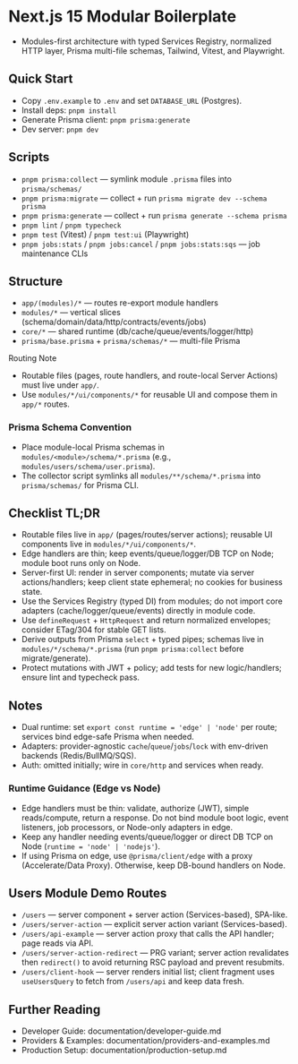 # Next.js 15 Modular Boilerplate

- Modules-first architecture with typed Services Registry, normalized HTTP layer, Prisma multi-file schemas, Tailwind, Vitest, and Playwright.

## Quick Start

- Copy `.env.example` to `.env` and set `DATABASE_URL` (Postgres).
- Install deps: `pnpm install`
- Generate Prisma client: `pnpm prisma:generate`
- Dev server: `pnpm dev`

## Scripts

- `pnpm prisma:collect` — symlink module `.prisma` files into `prisma/schemas/`
- `pnpm prisma:migrate` — collect + run `prisma migrate dev --schema prisma`
- `pnpm prisma:generate` — collect + run `prisma generate --schema prisma`
- `pnpm lint` / `pnpm typecheck`
- `pnpm test` (Vitest) / `pnpm test:ui` (Playwright)
- `pnpm jobs:stats` / `pnpm jobs:cancel` / `pnpm jobs:stats:sqs` — job maintenance CLIs

## Structure

- `app/(modules)/*` — routes re-export module handlers
- `modules/*` — vertical slices (schema/domain/data/http/contracts/events/jobs)
- `core/*` — shared runtime (db/cache/queue/events/logger/http)
- `prisma/base.prisma` + `prisma/schemas/*` — multi-file Prisma

Routing Note

- Routable files (pages, route handlers, and route-local Server Actions) must live under `app/`.
- Use `modules/*/ui/components/*` for reusable UI and compose them in `app/*` routes.

### Prisma Schema Convention

- Place module-local Prisma schemas in `modules/<module>/schema/*.prisma` (e.g., `modules/users/schema/user.prisma`).
- The collector script symlinks all `modules/**/schema/*.prisma` into `prisma/schemas/` for Prisma CLI.

## Checklist TL;DR

- Routable files live in `app/` (pages/routes/server actions); reusable UI components live in `modules/*/ui/components/*`.
- Edge handlers are thin; keep events/queue/logger/DB TCP on Node; module boot runs only on Node.
- Server-first UI: render in server components; mutate via server actions/handlers; keep client state ephemeral; no cookies for business state.
- Use the Services Registry (typed DI) from modules; do not import core adapters (cache/logger/queue/events) directly in module code.
- Use `defineRequest` + `HttpRequest` and return normalized envelopes; consider ETag/304 for stable GET lists.
- Derive outputs from Prisma `select` + typed pipes; schemas live in `modules/*/schema/*.prisma` (run `pnpm prisma:collect` before migrate/generate).
- Protect mutations with JWT + policy; add tests for new logic/handlers; ensure lint and typecheck pass.

## Notes

- Dual runtime: set `export const runtime = 'edge' | 'node'` per route; services bind edge-safe Prisma when needed.
- Adapters: provider-agnostic `cache`/`queue`/`jobs`/`lock` with env-driven backends (Redis/BullMQ/SQS).
- Auth: omitted initially; wire in `core/http` and services when ready.

### Runtime Guidance (Edge vs Node)

- Edge handlers must be thin: validate, authorize (JWT), simple reads/compute, return a response. Do not bind module boot logic, event listeners, job processors, or Node-only adapters in edge.
- Keep any handler needing events/queue/logger or direct DB TCP on Node (`runtime = 'node' | 'nodejs'`).
- If using Prisma on edge, use `@prisma/client/edge` with a proxy (Accelerate/Data Proxy). Otherwise, keep DB-bound handlers on Node.

## Users Module Demo Routes

- `/users` — server component + server action (Services-based), SPA-like.
- `/users/server-action` — explicit server action variant (Services-based).
- `/users/api-example` — server action proxy that calls the API handler; page reads via API.
- `/users/server-action-redirect` — PRG variant; server action revalidates then `redirect()` to avoid returning RSC payload and prevent resubmits.
- `/users/client-hook` — server renders initial list; client fragment uses `useUsersQuery` to fetch from `/users/api` and keep data fresh.

## Further Reading

- Developer Guide: documentation/developer-guide.md
- Providers & Examples: documentation/providers-and-examples.md
- Production Setup: documentation/production-setup.md

